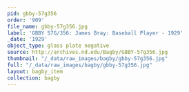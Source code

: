 ```yaml
---
pid: gbby-57g356
order: '909'
file_name: gbby-57g356.jpg
label: 'GBBY 57G/356: James Bray: Baseball Player - 1929'
_date: '1929'
object_type: glass plate negative
source: http://archives.nd.edu/Bagby/GBBY-57g356.jpg
thumbnail: "/_data/raw_images/bagby/gbby-57g356.jpg"
full: "/_data/raw_images/bagby/gbby-57g356.jpg"
layout: bagby_item
collection: bagby
---
```

